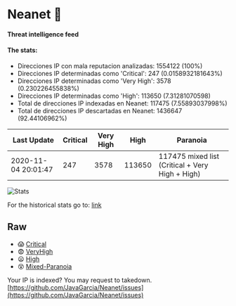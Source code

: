 # Neanet :hocho:
#### Threat intelligence feed
#### The stats:

- Direcciones IP con mala reputacion analizadas: 1554122 (100%)
- Direcciones IP determinadas como 'Critical':  247 (0.0158932181643%)
- Direcciones IP determinadas como 'Very High':  3578 (0.230226455838%)
- Direcciones IP determinadas como 'High':  113650 (7.31281070598)
- Total de direcciones IP indexadas en Neanet:  117475 (7.55893037998%)
- Total de direcciones IP descartadas en Neanet:  1436647 (92.44106962%)

| Last Update | Critical | Very High | High | Paranoia |
| --- | --- | --- | --- | --- |
| 2020-11-04 20:01:47 | 247 | 3578 | 113650 | 117475 mixed list (Critical + Very High + High)|

![Stats](https://docs.google.com/spreadsheets/d/e/2PACX-1vSnaNMIXVabIpDJjufMlzH7poXnshF3mgd8Is1g9ytUEzVsP5my4Trn8f-xkoLLQ38xpL3HtmUexLo6/pubchart?oid=501124687&format=image)

For the historical stats go to: [link](/stats.csv)
## Raw
- :scream: [Critical](https://raw.githubusercontent.com/JavaGarcia/Neanet/master/blacklists/neanet_critical.txt)
- :fearful: [VeryHigh](https://raw.githubusercontent.com/JavaGarcia/Neanet/master/blacklists/neanet_veryHigh.txtt)
- :frowning: [High](https://raw.githubusercontent.com/JavaGarcia/Neanet/master/blacklists/neanet_high.txt)
- :dizzy_face: [Mixed-Paranoia](https://raw.githubusercontent.com/JavaGarcia/Neanet/master/blacklists/neanet_all.txt)


Your IP is indexed? You may request to takedown. [https://github.com/JavaGarcia/Neanet/issues](https://github.com/JavaGarcia/Neanet/issues)















































































































































































































































































































































































































































































































































































































































































































































































































































































































































































































































































































































































































































































































































































































































































































































































































































































































































































































































































































































































